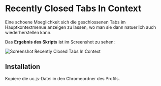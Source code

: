 # Recently Closed Tabs In Context
Eine schoene Moeglichkeit sich die geschlossenen Tabs im Hauptkontextmenue anzeigen zu lassen, wo man sie dann natuerlich 
auch wiederherstellen kann.

Das **Ergebnis des Skripts** ist im Screenshot zu sehen:

![Screenshot Recently Closed Tabs In Context](https://github.com/ardiman/userChrome.js/raw/master/recentlyclosedtabsincontext/scr_recentlyclosedtabsincontext.png)


## Installation
Kopiere die uc.js-Datei in den Chromeordner des Profils.